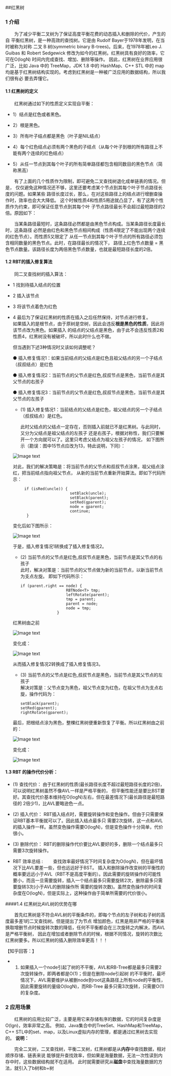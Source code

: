 ##红黑树
### 1 介绍
&emsp;&emsp;为了减少平衡二叉树为了保证高度平衡花费的动态插入和删除的代价，产生的自
平衡红黑树，是一种高效的查找树。它是由 Rudolf Bayer于1978年发明，在当时被称为对称
二叉 B 树(symmetric binary B-trees)。后来，在1978年被Leo J. Guibas 和 Robert Sedgewick 
修改为如今的红黑树。红黑树具有良好的效率，它可在O(logN) 时间内完成查找、增加、删除等操作。
因此，红黑树在业界应用很广泛，比如 Java 中的 TreeMap，JDK 1.8 中的 HashMap、C++ STL 中的
 map 均是基于红黑树结构实现的。考虑到红黑树是一种被广泛应用的数据结构，所以我们很有必
 要去弄懂它。

#### 1.1 红黑树的定义
&emsp;&emsp;红黑树通过如下的性质定义实现自平衡：

 - 1）结点是红色或者黑色。

 - 2）根是黑色。
 
 - 3）所有叶子结点都是黑色（叶子是NIL结点）
 
 - 4）每个红色结点必须有两个黑色的子结点（从每个叶子到根的所有路径上不能有两个连续的红色结点）
 
 - 5）从任一节点到其每个叶子的所有简单路径都包含相同数目的黑色节点（简称黑高）
 
&emsp;&emsp;有了上面的几个性质作为限制，即可避免二叉查找树退化成单链表的情况。但是，
仅仅避免这种情况还不够，这里还要考虑某个节点到其每个叶子节点路径长度的问题。如果某些
路径长度过长，那么，在对这些路径上的结点进行增删查操作时，效率也会大大降低。
这个时候性质4和性质5用途就凸显了，有了这两个性质作为约束，即可保证任意节点到其每个叶
子节点路径最长不会超过最短路径的2倍。原因如下：

&emsp;&emsp;当某条路径最短时，这条路径必然都是由黑色节点构成。当某条路径长度最长时，这条路径
必然是由红色和黑色节点相间构成（性质4限定了不能出现两个连续的红色节点）。而性质5又限定了
从任一节点到其每个叶子节点的所有路径必须包含相同数量的黑色节点。此时，在路径最长的情况下，
路径上红色节点数量 = 黑色节点数量。该路径长度为两倍黑色节点数量，也就是最短路径长度的2倍。

#### 1.2 RBT的插入修复算法
&emsp;&emsp;同二叉查找树的插入算法：
 - 1 找到待插入结点的位置
 - 2 插入该节点
 - 3 将该节点着色为红色
 - 4 最后为了保证红黑树的性质在插入之后任然保持，对节点进行修复。<br/>
    如果插入的是根节点，由于原树是空树，因此会违反**根是黑色的性质**，因此将该节点改为黑色。如果插入
    的结点的父结点是黑色，由于此不会违反性质2和性质4，红黑树没有被破坏，所以此时什么也不做。
  
    但当遇到下述3种情况时又该如何调整呢？

    ● 插入修复情况1：如果当前结点的父结点是红色且祖父结点的另一个子结点（叔叔结点）是红色

    ● 插入修复情况2：当前节点的父节点是红色,叔叔节点是黑色，当前节点是其父节点的右孩子

    ● 插入修复情况3：当前节点的父节点是红色,叔叔节点是黑色，当前节点是其父节点的左孩子

     - (1) 插入修复情况1：当前结点的父结点是红色，祖父结点的另一个子结点（叔叔结点）是红色。
          
          此时父结点的父结点一定存在，否则插入前就已不是红黑树。与此同时，又分为父结点是祖父结点的左孩子
          还是右孩子，根据对称性，我们只要解开一个方向就可以了。这里只考虑父结点为祖父左孩子的情况，
          如下图所示（勘误：图中15节点应改为13，特此说明，下同）：
          
      ![Image text](https://github.com/hhtqaq/data-structure/raw/master/myRBTree/img-file/1.png)
     
     对此，我们的解决策略是：将当前节点的父节点和叔叔节点涂黑，祖父结点涂红，把当前结点指向祖父节点，
     从新的当前节点重新开始算法。即如下代码所示：
     
            if (isRed(uncle)) {
                                setBlack(uncle);
                                setBlack(parent);
                                setRed(gparent);
                                node = gparent;
                                continue;
             }
        
      变化后如下图所示：
        
      ![Image text](https://github.com/hhtqaq/data-structure/raw/master/myRBTree/img-file/1.1.png)
        
      于是，插入修复情况1转换成了插入修复情况2。
        
      - (2)  当前节点的父节点是红色,叔叔节点是黑色，当前节点是其父节点的右孩子 <br/>
      此时，解决对策是：当前节点的父节点做为新的当前节点，以新当前节点为支点左旋。
      即如下代码所示：
      
            if (parent.right == node) {
                                RBTNode<T> tmp;
                                leftRotate(parent);
                                tmp = parent;
                                parent = node;
                                node = tmp;
                            }
                            
      红黑树由之前
       
      ![Image text](https://github.com/hhtqaq/data-structure/raw/master/myRBTree/img-file/1.1.png)

      变化成：
      
      ![Image text](https://github.com/hhtqaq/data-structure/raw/master/myRBTree/img-file/2.png)

      从而插入修复情况2转换成了插入修复情况3。
    
      - (3) 当前节点的父节点是红色,叔叔节点是黑色，当前节点是其父节点的左孩子<br/>
      解决对策是：父节点变为黑色，祖父节点变为红色，在祖父节点为支点右旋，操作代码为：
      
            setBlack(parent);
            setRed(gparent);
            rightRotate(gparent);
      
      最后，把根结点涂为黑色，整棵红黑树便重新恢复了平衡。所以红黑树由之前的：
      
     ![Image text](https://github.com/hhtqaq/data-structure/raw/master/myRBTree/img-file/2.png)
     
     变化成：
     
     ![Image text](https://github.com/hhtqaq/data-structure/raw/master/myRBTree/img-file/3.png)

     

#### 1.3 RBT 的操作代价分析：

 - (1) 查找代价：
由于红黑树的性质(最长路径长度不超过最短路径长度的2倍)，可以说明红黑树虽然不像AVL一样是严格平衡的，
但平衡性能还是要比BST要好。其查找代价基本维持在O(logN)左右，但在最差情况下(最长路径是最短路径的
2倍少1)，比AVL要略逊色一点。

 - (2) 插入代价：
RBT插入结点时，需要旋转操作和变色操作。但由于只需要保证RBT基本平衡就可以了。因此插入结点最多只
需要2次旋转，这一点和AVL的插入操作一样。虽然变色操作需要O(logN)，但是变色操作十分简单，代价很小。

 - (3) 删除代价：
RBT的删除操作代价要比AVL要好的多，删除一个结点最多只需要3次旋转操作。

 - RBT 效率总结 :
&emsp;&emsp;查找效率最好情况下时间复杂度为O(logN)，但在最坏情况下比AVL要差一些，但也远远好于BST。
插入和删除操作改变树的平衡性的概率要远远小于AVL（RBT不是高度平衡的）。因此需要的旋转操作的可能性
要小，而且一旦需要旋转，插入一个结点最多只需要旋转2次，删除最多只需要旋转3次(小于AVL的删除操作所
需要的旋转次数)。虽然变色操作的时间复杂度在O(logN)，但是实际上，这种操作由于简单所需要的代价很小。

####1.4  红黑树比AVL树的优势在哪

&emsp;&emsp;首先红黑树是不符合AVL树的平衡条件的，即每个节点的左子树和右子树的高度最多差1的二叉查找树。但是提出了为节点
增加颜色，红黑是用非严格的平衡来换取增删节点时候旋转次数的降低，任何不平衡都会在三次旋转之内解决，而AVL是严格平衡树，
因此在增加或者删除节点的时候，根据不同情况，旋转的次数比红黑树要多。所以红黑树的插入删除效率更高！！！

【知乎回答：】
 - 1. 如果插入一个node引起了树的不平衡，AVL和RB-Tree都是最多只需要2次旋转操作，即两者都是O(1)；但是在删除node引起树
 的不平衡时，最坏情况下，AVL需要维护从被删node到root这条路径上所有node的平衡性，因此需要旋转的量级O(logN)，而RB-Tree
 最多只需3次旋转，只需要O(1)的复杂度。


### 2 应用场景
&emsp;&emsp;红黑树的应用比较广泛，主要是用它来存储有序的数据，它的时间复杂度是O(lgn)，效率非常之高。
例如，Java集合中的TreeSet、HashMap和TreeMap，C++ STL中的set、map，以及Linux虚拟内存的管理，都是通过红黑树去实现的。
**说明：**

&emsp;&emsp;完全二叉树，二叉查找树，平衡二叉树，红黑树都是从**内存**中查找数据，相对顺序存储、链表来说
能够提升查找效率，但如果是海量数据，无法一次性读到内存中时，这些数据结构就不在适用。
此时就需要研究从**磁盘**中查找海量数据的方法，就引入了b树和b+树